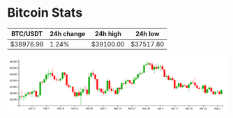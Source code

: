 # Bitcoin Stats

BTC/USDT|24h change|24h high|24h low|
|---|---|---|---|
|$38976.98|1.24%|$39100.00|$37517.80|

<img src="./chart.svg">
